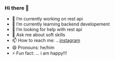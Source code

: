 ### Hi there 👋


- 🔭 I’m currently working on rest api
- 🌱 I’m currently learning backend developement
- 🤔 I’m looking for help with rest api
- 💬 Ask me about soft skills
- 📫 How to reach me: ...[instagram](www.instagram.com/sohail_abbas11)
- 😄 Pronouns: he/him
- ⚡ Fun fact: ... i am happy!!!
